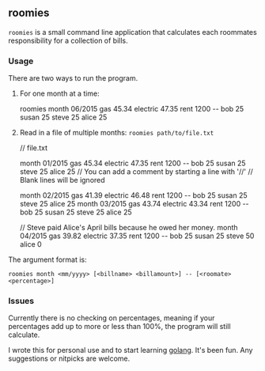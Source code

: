 roomies
-------

`roomies` is a small command line application that calculates each roommates responsibility for a collection of bills.

### Usage
There are two ways to run the program.

  1. For one month at a time:

        roomies month 06/2015 gas 45.34 electric 47.35 rent 1200 -- bob 25 susan 25 steve 25 alice 25
  2. Read in a file of multiple months: `roomies path/to/file.txt`

        // file.txt

        month 01/2015 gas 45.34 electric 47.35 rent 1200 -- bob 25 susan 25 steve 25 alice 25
        // You can add a comment by starting a line with '//'
        // Blank lines will be ignored

        month 02/2015 gas 41.39 electric 46.48 rent 1200 -- bob 25 susan 25 steve 25 alice 25
        month 03/2015 gas 43.74 electric 43.34 rent 1200 -- bob 25 susan 25 steve 25 alice 25

        // Steve paid Alice's April bills because he owed her money.
        month 04/2015 gas 39.82 electric 37.35 rent 1200 -- bob 25 susan 25 steve 50 alice 0

The argument format is:

    roomies month <mm/yyyy> [<billname> <billamount>] -- [<roomate> <percentage>]

### Issues
Currently there is no checking on percentages, meaning if your percentages add
up to more or less than 100%, the program will still calculate.

I wrote this for personal use and to start learning [golang](golang.org). It's been fun. Any suggestions or nitpicks are welcome.
